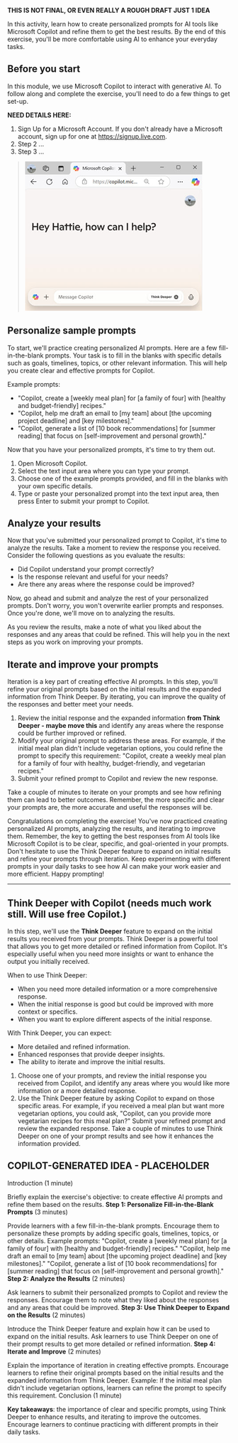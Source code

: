 **THIS IS NOT FINAL, OR EVEN REALLY A ROUGH DRAFT JUST 1 IDEA**

In this activity, learn how to create personalized prompts for AI tools like Microsoft Copilot and refine them to get the best results. By the end of this exercise, you'll be more comfortable using AI to enhance your everyday tasks.

## Before you start

In this module, we use Microsoft Copilot to interact with generative AI. To follow along and complete the exercise, you'll need to do a few things to get set-up.

 **NEED DETAILS HERE:**
1. Sign Up for a Microsoft Account. If you don't already have a Microsoft account, sign up for one at https://signup.live.com.
2. Step 2 ...
3. Step 3 ...

> ![Screenshot of the Copilot welcome page](../media/02-copilot-welcome.jpg)

## Personalize sample prompts
To start, we'll practice creating personalized AI prompts. Here are a few fill-in-the-blank prompts. Your task is to fill in the blanks with specific details such as goals, timelines, topics, or other relevant information. This will help you create clear and effective prompts for Copilot.

Example prompts:

- "Copilot, create a [weekly meal plan] for [a family of four] with [healthy and budget-friendly] recipes."
- "Copilot, help me draft an email to [my team] about [the upcoming project deadline] and [key milestones]."
- "Copilot, generate a list of [10 book recommendations] for [summer reading] that focus on [self-improvement and personal growth]."

Now that you have your personalized prompts, it's time to try them out.

1. Open Microsoft Copilot.
2. Select the text input area where you can type your prompt.
3. Choose one of the example prompts provided, and fill in the blanks with your own specific details.
4. Type or paste your personalized prompt into the text input area, then press Enter to submit your prompt to Copilot.
  
## Analyze your results

Now that you've submitted your personalized prompt to Copilot, it's time to analyze the results. Take a moment to review the response you received. Consider the following questions as you evaluate the results:

- Did Copilot understand your prompt correctly?
- Is the response relevant and useful for your needs?
- Are there any areas where the response could be improved?

Now, go ahead and submit and analyze the rest of your personalized prompts. Don't worry, you won't overwrite earlier prompts and responses. Once you're done, we'll move on to analyzing the results.

As you review the results, make a note of what you liked about the responses and any areas that could be refined. This will help you in the next steps as you work on improving your prompts.

## Iterate and improve your prompts

Iteration is a key part of creating effective AI prompts. In this step, you'll refine your original prompts based on the initial results and the expanded information from Think Deeper. By iterating, you can improve the quality of the responses and better meet your needs.

1. Review the initial response and the expanded information **from Think Deeper - maybe move this** and identify any areas where the response could be further improved or refined.
2. Modify your original prompt to address these areas. For example, if the initial meal plan didn't include vegetarian options, you could refine the prompt to specify this requirement: "Copilot, create a weekly meal plan for a family of four with healthy, budget-friendly, and vegetarian recipes."
3. Submit your refined prompt to Copilot and review the new response.

Take a couple of minutes to iterate on your prompts and see how refining them can lead to better outcomes. Remember, the more specific and clear your prompts are, the more accurate and useful the responses will be.

Congratulations on completing the exercise! You've now practiced creating personalized AI prompts, analyzing the results, and iterating to improve them. Remember, the key to getting the best responses from AI tools like Microsoft Copilot is to be clear, specific, and goal-oriented in your prompts. Don't hesitate to use the Think Deeper feature to expand on initial results and refine your prompts through iteration. Keep experimenting with different prompts in your daily tasks to see how AI can make your work easier and more efficient. Happy prompting!
______________________________

## Think Deeper with Copilot (needs much work still. Will use free Copilot.)

In this step, we'll use the **Think Deeper** feature to expand on the initial results you received from your prompts. Think Deeper is a powerful tool that allows you to get more detailed or refined information from Copilot. It's especially useful when you need more insights or want to enhance the output you initially received.

When to use Think Deeper:
- When you need more detailed information or a more comprehensive response.
- When the initial response is good but could be improved with more context or specifics.
- When you want to explore different aspects of the initial response.

With Think Deeper, you can expect:
- More detailed and refined information.
- Enhanced responses that provide deeper insights.
- The ability to iterate and improve the initial results.

1. Choose one of your prompts, and review the initial response you received from Copilot, and identify any areas where you would like more information or a more detailed response.
2. Use the Think Deeper feature by asking Copilot to expand on those specific areas. For example, if you received a meal plan but want more vegetarian options, you could ask, "Copilot, can you provide more vegetarian recipes for this meal plan?"
Submit your refined prompt and review the expanded response.
Take a couple of minutes to use Think Deeper on one of your prompt results and see how it enhances the information provided.

## COPILOT-GENERATED IDEA - PLACEHOLDER

Introduction (1 minute)

Briefly explain the exercise's objective: to create effective AI prompts and refine them based on the results.
**Step 1: Personalize Fill-in-the-Blank Prompts** (3 minutes)

Provide learners with a few fill-in-the-blank prompts. Encourage them to personalize these prompts by adding specific goals, timelines, topics, or other details.
Example prompts:
"Copilot, create a [weekly meal plan] for [a family of four] with [healthy and budget-friendly] recipes."
"Copilot, help me draft an email to [my team] about [the upcoming project deadline] and [key milestones]."
"Copilot, generate a list of [10 book recommendations] for [summer reading] that focus on [self-improvement and personal growth]."
**Step 2: Analyze the Results** (2 minutes)

Ask learners to submit their personalized prompts to Copilot and review the responses.
Encourage them to note what they liked about the responses and any areas that could be improved.
**Step 3: Use Think Deeper to Expand on the Results** (2 minutes)

Introduce the Think Deeper feature and explain how it can be used to expand on the initial results.
Ask learners to use Think Deeper on one of their prompt results to get more detailed or refined information.
**Step 4: Iterate and Improve** (2 minutes)

Explain the importance of iteration in creating effective prompts.
Encourage learners to refine their original prompts based on the initial results and the expanded information from Think Deeper.
Example: If the initial meal plan didn't include vegetarian options, learners can refine the prompt to specify this requirement.
Conclusion (1 minute)

**Key takeaways**: the importance of clear and specific prompts, using Think Deeper to enhance results, and iterating to improve the outcomes.
Encourage learners to continue practicing with different prompts in their daily tasks.